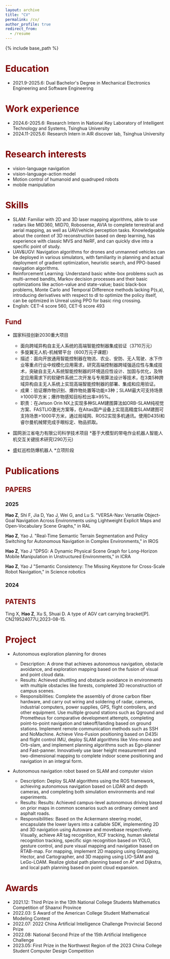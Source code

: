 ```yaml
---
layout: archive
title: "CV"
permalink: /cv/
author_profile: true
redirect_from:
  - /resume
---
```


{% include base_path %}

<span style="color: #800000;">Education</span>
======
* 2021.9-2025.6: Dual Bachelor's Degree in Mechanical Electronics Engineering and Software Engineering

<span style="color: #800000;">Work experience</span>
======
* 2024.6-2025.6: Research Intern in National Key Laboratory of Intelligent Technology and Systems, Tsinghua University
* 2024.11-2025.6: Research Intern in AIR discover lab, Tsinghua University

<span style="color: #800000;">Research interests</span>
======
* vision-language navigation
* vision-language-action model
* Motion control of humanoid and quadruped robots
* mobile manipulation



<span style="color: #800000;">Skills</span>
======
* SLAM: Familiar with 2D and 3D laser mapping algorithms, able to use radars like MID360, MID70, Robosense, AVIA to complete terrestrial and aerial mapping, as well as UAV/vehicle perception tasks. Knowledgeable about the context of 3D reconstruction based on deep learning, has experience with classic MVS and NeRF, and can quickly dive into a specific point of study.
* UAV&UGV: Navigation algorithms for drones and unmanned vehicles can be deployed in various simulators, with familiarity in planning and actual deployment of gradient optimization, heuristic search, and PPO-based navigation algorithms.
* Reinforcement Learning: Understand basic white-box problems such as multi-armed bandits, Markov decision processes and their basic optimizations like action-value and state-value; basic black-box problems, Monte Carlo and Temporal Difference methods lacking P(s,a), introducing derivatives with respect to dl to optimize the policy itself, can be optimized in Unreal using PPO for basic ring crossing.
* English: CET-4 score 560, CET-6 score 493

## <span style="color: #800000;">Fund</span>

* 国家科技创新2030重大项目
  * 面向跨域异构自主无人系统的高端智能控制器集成验证（3710万元）
  * 多旋翼无人机-机械臂平台（600万元子课题）
  * 描述：面向开放通用智能控制器在物流、农业、安防、无人驾驶、水下作业等重点行业中规模化应用需求，研究高端控制器跨域强适应性与集成技术，突破自主无人系统智能控制器的环境适应性设计、加固与优化，及特定应用需求下的软硬件系统二次开发与专用算法设计等技术，在3类5种跨域异构自主无人系统上实现高端智能控制器的部署、集成和应用验证。
  * 成果：验证爆炸物识别、爆炸物处置等功能≥3种；SLAM最大可支持场景≥1000平方米；爆炸物感知目标检出率≥95%。
  * 职责：在Jetson Orin NX上实现多种SLAM建图算法如ORB-SLAM纯视觉方案、FASTLIO激光方案等，在Altas国产设备上实现高精度SLAM建图可支持场景>1000平方米，通过局域网、ROS2实现多机通讯。使用D435I和睿尔曼机械臂完成手眼标定、物品抓取。

* 国网浙江省电力有限公司科学技术项目
  *基于大模型的带电作业机器人智能人机交互关键技术研究(290万元)

* 盛虹巡检防爆机器人
  *立项阶段

<span style="color: #800000;">Publications</span>
======
## <span style="color: #800000;">PAPERS</span>

### 2025

**Hao Z**, Shi F, Jia D, Yao J, Wei G, and Lu S. "VERSA-Nav: Versatile Object-Goal Navigation Across Environments using Lightweight Explicit Maps and Open-Vocabulary Scene Graphs," in RAL

**Hao Z**, Yao J. "Real-Time Semantic Terrain Segmentation and Policy Switching for Autonomous Navigation in Complex Environments," in IROS

**Hao Z**, Yao J "DPSG: A Dynamic Physical Scene Graph for Long-Horizon Mobile Manipulation in Unstructured Environments," in ICRA

**Hao Z**, Yao J "Semantic Consistency: The Missing Keystone for Cross-Scale Robot Navigation," in Science robotics

### 2024




## <span style="color: #800000;">PATENTS</span>
<!-- **Hao Z** , Yang W, Yan Z, Yu Y, Wo K, Zhao C, Zhao W and Yang C. A type of viscometer[P]. 2023032800847340,2023-03-28.  -->

Ting X, **Hao Z**, Xu S, Shuai D. A type of AGV cart carrying bracket[P]. CN219524077U,2023-08-15. 




<span style="color: #800000;">Project</span>
======

* Autonomous exploration planning for drones
  * Description: A drone that achieves autonomous navigation, obstacle avoidance, and exploration mapping based on the fusion of visual and point cloud data.
  * Results: Achieved shuttling and obstacle avoidance in environments with multiple obstacles like forests, completed 3D reconstruction of campus scenes.
  * Responsibilities: Complete the assembly of drone carbon fiber hardware, and carry out wiring and soldering of radar, cameras, industrial computers, power supplies, GPS, flight controllers, and other equipment. Use multiple ground stations such as Qground and Prometheus for comparative development attempts, completing point-to-point navigation and takeoff/landing based on ground stations. Implement remote communication methods such as SSH and NoMachine. Achieve Vins-Fusion positioning based on D435i and flight control IMU, deploy SLAM algorithms like Vins-mono and Orb-slam, and implement planning algorithms such as Ego-planner and Fast-panner. Innovatively use laser height measurement and two-dimensional mapping to complete indoor scene positioning and navigation in an integral form.

* Autonomous navigation robot based on SLAM and computer vision
  * Description: Deploy SLAM algorithms using the ROS framework, achieving autonomous navigation based on LiDAR and depth cameras, and completing both simulation environments and real experiments.
  * Results: Results: Achieved campus-level autonomous driving based on prior maps in common scenarios such as ordinary cement and asphalt roads.
  * Responsibilities: Based on the Ackermann steering model, encapsulate the lower layers into a callable SDK, implementing 2D and 3D navigation using Autoware and movebase respectively. Visually, achieve AR tag recognition, KCF tracking, human skeletal recognition tracking, specific sign recognition based on YOLO, gesture control, and pure visual mapping and navigation based on RTAB-map. For mapping, implement 2D mapping using Gmapping, Hector, and Cartographer, and 3D mapping using LIO-SAM and LeGo-LOAM. Realize global path planning based on A* and Dijkstra, and local path planning based on point cloud expansion.




<span style="color: #800000;">Awards</span>
======
* 2021.12: Third Prize in the 13th National College Students Mathematics Competition of Shaanxi Province
* 2022.03: S Award of the American College Student Mathematical Modeling Contest
* 2022.07: 2022 China Artificial Intelligence Challenge Provincial Second Prize
* 2022.08: National Second Prize of the 15th Artificial Intelligence Challenge
* 2023.05: First Prize in the Northwest Region of the 2023 China College Student Computer Design Competition

